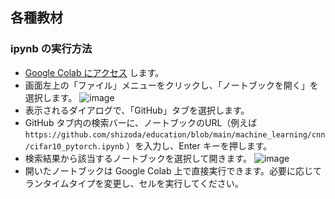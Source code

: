 ## 各種教材

###  ipynb の実行方法
- [Google Colab にアクセス](colab.research.google.com) します。
- 画面左上の「ファイル」メニューをクリックし、「ノートブックを開く」を選択します。
  ![image](https://github.com/shizoda/education/assets/34496702/6fb0c92c-4318-4b8a-bd9f-4f8656c5b82b)
- 表示されるダイアログで、「GitHub」タブを選択します。
- GitHub タブ内の検索バーに、ノートブックのURL（例えば `https://github.com/shizoda/education/blob/main/machine_learning/cnn/cifar10_pytorch.ipynb` ）を入力し、Enter キーを押します。
- 検索結果から該当するノートブックを選択して開きます。
  ![image](https://github.com/shizoda/education/assets/34496702/5a22acd7-1f32-4746-84c8-9c96cfac3794)
- 開いたノートブックは Google Colab 上で直接実行できます。必要に応じてランタイムタイプを変更し、セルを実行してください。
